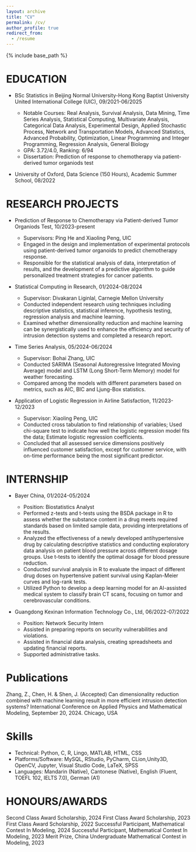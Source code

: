 ```yaml
---
layout: archive
title: "CV"
permalink: /cv/
author_profile: true
redirect_from:
  - /resume
---
```


{% include base_path %}


EDUCATION
======
* BSc Statistics in Beijing Normal University-Hong Kong Baptist University United International College (UIC), 09/2021-06/2025
  * Notable Courses: Real Analysis, Survival Analysis, Data Mining, Time Series Analysis, Statistical Computing, Multivariate Analysis, Categorical Data Analysis, Experimental Design, Applied Stochastic Process, Network and Transportation Models, Advanced Statistics, Advanced Probability, Optimization, Linear Programming and Integer Programming, Regression Analysis, General Biology
  * GPA: 3.72/4.0, Ranking: 6/94
  * Dissertation: Prediction of response to chemotherapy via patient-derived tumor organiods test

* University of Oxford, Data Science (150 Hours), Academic Summer School, 08/2022


RESEARCH PROJECTS
======
* Prediction of Response to Chemotherapy via Patient-derived Tumor Organiods Test, 10/2023-present
  * Supervisors: Ping He and Xiaoling Peng, UIC
  * Engaged in the design and implementation of experimental protocols using patient-derived tumor
organoids to predict chemotherapy response.
  * Responsible for the statistical analysis of data, interpretation of results, and the development of a predictive
algorithm to guide personalized treatment strategies for cancer patients.

* Statistical Computing in Research, 01/2024-08/2024
  * Supervisor: Divakaran Liginlal, Carnegie Mellon University
  * Conducted independent research using techniques including descriptive statistics, statistical inference, hypothesis testing, regression analysis and machine learning.
  * Examined whether dimensionality reduction and machine learning can be synergistically used to enhance
the efficiency and security of intrusion detection systems and completed a research report.

* Time Series Analysis, 05/2024-06/2024
  * Supervisor: Bohai Zhang, UIC
  * Conducted SARIMA (Seasonal Autoregressive Integrated Moving Average) model and LSTM (Long
Short-Term Memory) model for weather forecasting.
  * Compared among the models with different parameters based on metrics, such as AIC, BIC and Ljung-Box
statistics.

* Application of Logistic Regression in Airline Satisfaction, 11/2023-12/2023
  * Supervisor: Xiaoling Peng, UIC
  * Conducted cross tabulation to find relationship of variables; Used chi-square test to indicate how well the
logistic regression model fits the data; Estimate logistic regression coefficients.
  * Concluded that all assessed service dimensions positively influenced customer satisfaction, except for
customer service, with on-time performance being the most significant predictor.


INTERNSHIP
======
* Bayer China, 01/2024-05/2024
  * Position: Biostatistics Analyst
  * Performed z-tests and t-tests using the BSDA package in R to assess whether the substance content in a
drug meets required standards based on limited sample data, providing interpretations of the results.
  * Analyzed the effectiveness of a newly developed antihypertensive drug by calculating descriptive statistics
and conducting exploratory data analysis on patient blood pressure across different dosage groups. Use
t-tests to identify the optimal dosage for blood pressure reduction.
  * Conducted survival analysis in R to evaluate the impact of different drug doses on hypertensive patient
survival using Kaplan-Meier curves and log-rank tests.
  * Utilized Python to develop a deep learning model for an AI-assisted medical system to classify brain CT
scans, focusing on tumor and cerebrovascular conditions.

* Guangdong Kexinan Information Technology Co., Ltd, 06/2022-07/2022
  * Position: Network Security Intern
  * Assisted in preparing reports on security vulnerabilities and violations.
  * Assisted in financial data analysis, creating spreadsheets and updating financial reports.
  * Supported administrative tasks.


Publications
======
Zhang, Z., Chen, H. & Shen, J. (Accepted) Can dimensionality reduction combined with machine learning result
in more efficient intrusion detection systems? International Conference on Applied Physics and Mathematical
Modeling, September 20, 2024. Chicago, USA
  
Skills
======
* Technical: Python, C, R, Lingo, MATLAB, HTML, CSS
* Platforms/Software: MySQL, RStudio, PyCharm, CLion,Unity3D, OpenCV, Jupyter, Visual Studio Code, LaTeX, SPSS
* Languages: Mandarin (Native), Cantonese (Native), English (Fluent, TOEFL 102, IELTS 7.0), German (A1)

  
HONOURS/AWARDS
======
Second Class Award Scholarship, 2024
First Class Award Scholarship, 2023
First Class Award Scholarship, 2022
Successful Participant, Mathematical Contest In Modeling, 2024
Successful Participant, Mathematical Contest In Modeling, 2023
Merit Prize, China Undergraduate Mathematical Contest in Modeling, 2023
